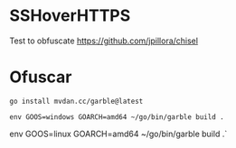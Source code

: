 # SSHoverHTTPS

Test to obfuscate https://github.com/jpillora/chisel

# Ofuscar 

`go install mvdan.cc/garble@latest`

`env GOOS=windows GOARCH=amd64 ~/go/bin/garble build .`


env GOOS=linux GOARCH=amd64 ~/go/bin/garble build .`
